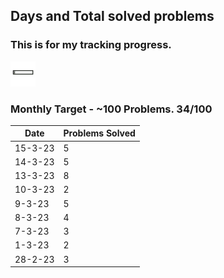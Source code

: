## Days and Total solved problems
### This is for my tracking progress. 
<img src="./static/progress-bar.gif" height="40px" />

### Monthly Target - ~100 Problems. 34/100

| Date | Problems Solved |
|---|---|
| 15-3-23 | 5 |
| 14-3-23 | 5 |
| 13-3-23 | 8 |
| 10-3-23 | 2 |
| 9-3-23 | 5 |
| 8-3-23 | 4 |
| 7-3-23 | 3 |
| 1-3-23 | 2 |
| 28-2-23 | 3 |
